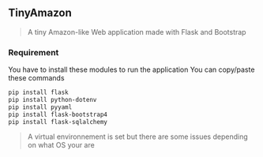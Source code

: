 ## TinyAmazon

> A tiny Amazon-like Web application made with Flask and Bootstrap

### Requirement 
You have to install these modules to run the application
You can copy/paste these commands

```txt
pip install flask
pip install python-dotenv
pip install pyyaml
pip install flask-bootstrap4
pip install flask-sqlalchemy
```
> A virtual environnement is set but there are some issues depending on what OS your are

